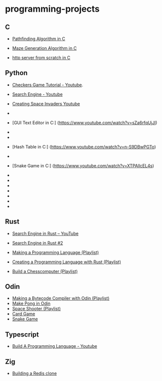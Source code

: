 # programming-projects

## C

- [Pathfinding Algorithm in C](https://www.youtube.com/watch?v=vid9KO6Evro)
  
- [Maze Generation Algorithm in C](https://www.youtube.com/watch?v=XdhfcXmfs_g)

- [http server from scratch in C](https://www.youtube.com/watch?v=jYmWEgmOcGQ)

## Python

 - [Checkers Game Tutorial - Youtube](https://www.youtube.com/watch?v=vnd3RfeG3NM). 

 - [Search Engine - Youtube](https://www.youtube.com/watch?v=c3cyUM-TdZg)
 
- [Creating Space Invaders Youtube](https://www.youtube.com/watch?v=Q-__8Xw9KTM)

- [Memory Allocator]: (https://www.youtube.com/watch?v=oFM6RWB1170)

- [GUI Text Editor in C:] (https://www.youtube.com/watch?v=sZa6rfqUjJI)

- [Build a simple shell in C]: (https://www.youtube.com/watch?v=yTR00r8vBH8)

- [Arithmetic Compiler in C]: (https://www.youtube.com/watch?v=0k-c0vvs6HA)

- [Hash Table in C:] (https://www.youtube.com/watch?v=n-S9DBwPGTo)

- [Build Malware Using C]: (https://www.youtube.com/watch?v=6Dc8i1NQhCM)

- [Snake Game in C:] (https://www.youtube.com/watch?v=XTPAllcEL4s)

- [Snake game with SDL]: (https://www.youtube.com/watch?v=dZNmGWH91EQ)

- [Bouncy Ball Simulation in C]: (https://www.youtube.com/watch?v=27iEILBpI04)

- [Coding Unbreakable Encryption in C]: (https://www.youtube.com/watch?v=NLk7nWt7On0)

- [File Obfuscator in C]: (https://www.youtube.com/watch?v=VqtgS5ux0fo)

- [Coding a Windows Keylogger in C]: (https://www.youtube.com/watch?v=O7SQgmwzkyE)

- [Tic-tac-toe Game in C with SDL]: (https://www.youtube.com/watch?v=gCVMkKgs3uQ)

- [GUI Calculator in C]: (https://www.youtube.com/watch?v=2oJTEpc9qmc)



## Rust

- [Search Engine in Rust – YouTube](https://www.youtube.com/watch?v=hm5xOJiVEeg)

-  [Search Engine in Rust #2](https://www.youtube.com/watch?v=c3cyUM-TdZg)
    
- [Making a Programming Language (Playlist)](https://www.youtube.com/watch?v=5zkDwZs5Y-s&list=PLj_VrUwyDuXRizi2nJjP8uP9Tmh91OLwA)
  
- [Creating a Programming Language with Rust (Playlist)](https://www.youtube.com/watch?v=WpOivQLjhJA&list=PLj_VrUwyDuXS4K3n7X4U4qmkjpuA8rJ76)
  
- [Build a Chesscomputer (Playlist)](https://www.youtube.com/watch?v=0QaELGCt9WU&list=PLj_VrUwyDuXQ4_bf0DuWAZ8sY6P7F6RQm)


## Odin
  
- [Making a Bytecode Compiler with Odin (Playlist)](https://www.youtube.com/watch?v=7hs-XNcF3LM&list=PLj_VrUwyDuXRUFX3kNAxYxl1RhvkPnJZ2)
- [Make Pong in Odin](https://www.youtube.com/watch?v=APpGYqgiipE)
- [Space Shooter (Playlist)](https://www.youtube.com/watch?v=GxuEeAqtlWc&list=PLuZ3rcIdDc9EA4YqLJSsrzYeUDv8Mucxz)
- [Card Game](https://www.youtube.com/watch?v=Ba_-oTLyoFs)
- [Snake Game](https://www.youtube.com/watch?v=lfiQNCNUifI)



## Typescript

- [Build A Programming Language - Youtube](https://www.youtube.com/watch?v=8VB5TY1sIRo)


## Zig
- [Building a Redis clone](https://www.youtube.com/watch?v=0Qhbb-D9JIc&list=PLYA3HD4nElQm-85mgLkpqaC8I7k-K-5iH)
